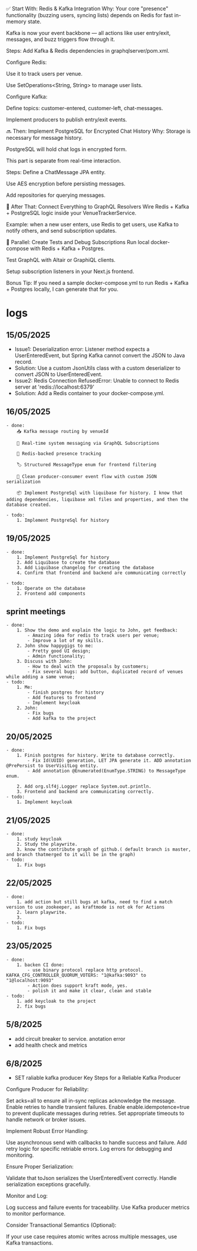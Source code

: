 ✅ Start With: Redis & Kafka Integration
Why:
Your core "presence" functionality (buzzing users, syncing lists) depends on Redis for fast in-memory state.

Kafka is now your event backbone — all actions like user entry/exit, messages, and buzz triggers flow through it.

Steps:
Add Kafka & Redis dependencies in graphqlserver/pom.xml.

Configure Redis:

Use it to track users per venue.

Use SetOperations<String, String> to manage user lists.

Configure Kafka:

Define topics: customer-entered, customer-left, chat-messages.

Implement producers to publish entry/exit events.

🔜 Then: Implement PostgreSQL for Encrypted Chat History
Why:
Storage is necessary for message history.

PostgreSQL will hold chat logs in encrypted form.

This part is separate from real-time interaction.

Steps:
Define a ChatMessage JPA entity.

Use AES encryption before persisting messages.

Add repositories for querying messages.

🔁 After That: Connect Everything to GraphQL Resolvers
Wire Redis + Kafka + PostgreSQL logic inside your VenueTrackerService.

Example: when a new user enters, use Redis to get users, use Kafka to notify others, and send subscription updates.

🧪 Parallel: Create Tests and Debug Subscriptions
Run local docker-compose with Redis + Kafka + Postgres.

Test GraphQL with Altair or GraphiQL clients.

Setup subscription listeners in your Next.js frontend.

Bonus Tip:
If you need a sample docker-compose.yml to run Redis + Kafka + Postgres locally, I can generate that for you.

# logs
## 15/05/2025
  - Issue1: Deserialization error: Listener method expects a UserEnteredEvent, but Spring Kafka cannot convert the JSON to Java record.
  - Solution: Use a custom JsonUtils class with a custom deserializer to convert JSON to UserEnteredEvent. 
  - Issue2: Redis Connection RefusedError: Unable to connect to Redis server at 'redis://localhost:6379'
  - Solution: Add a Redis container to your docker-compose.yml.
## 16/05/2025
    - done: 
        📥 Kafka message routing by venueId

        📣 Real-time system messaging via GraphQL Subscriptions

        🔁 Redis-backed presence tracking

        🏷️ Structured MessageType enum for frontend filtering

        🔄 Clean producer-consumer event flow with custom JSON serialization

        📦 Implement PostgreSql with liquibase for history. I know that adding dependencies, liquibase xml files and properties, and then the database created.

    - todo:
        1. Implement PostgreSql for history  
## 19/05/2025
    - done:
        1. Implement PostgreSql for history
        2. Add Liquibase to create the database
        3. Add Liquibase changelog for creating the database
        4. Confirm that frontend and backend are communicating correctly

    - todo:
        1. Operate on the database
        2. Frontend add components
## sprint meetings
    - done:
        1. Show the demo and explain the logic to John, get feedback:
            - Amazing idea for redis to track users per venue;
            - Improve a lot of my skills.
        2. John show happygigs to me:
            - Pretty good UI design;
            - Admin functionality;
        3. Discuss with John:
            - How to deal with the proposals by customers;
            - Fix several bugs: add button, duplicated record of venues while adding a same venue;
    - todo:
        1. Me: 
            - finish postgres for history
            - Add features to frontend
            - Implement keycloak
        2. John: 
            - Fix bugs
            - Add kafka to the project
## 20/05/2025
    - done:
        1. Finish postgres for history. Write to database correctly.
            - Fix Id(UUID) generation, LET JPA generate it. ADD annotation @PrePersist to UserVisitLog entity.
            - Add annotation @Enumerated(EnumType.STRING) to MessageType enum.
        
        2. Add org.slf4j.Logger replace System.out.println.
        3. Frontend and backend are communicating correctly.
    - todo:
        1. Implement keycloak
## 21/05/2025
    - done:
        1. study keycloak
        2. Study the playwrite. 
        3. know the contribute graph of github.( default branch is master, and branch thatmerged to it will be in the graph)
    - todo:
        1. Fix bugs
## 22/05/2025
    - done:
        1. add action but still bugs at kafka, need to find a match version to use zookeeper, as kraftmode is not ok for Actions
        2. learn playwrite. 
        3. 
    - todo:
        1. Fix bugs
## 23/05/2025
    - done:
        1. backen CI done:
            - use binary protocol replace http protocol. KAFKA_CFG_CONTROLLER_QUORUM_VOTERS: "1@kafka:9093" to "1@localhost:9093"
            - Action does support kraft mode, yes.
            - polish it and make it clear, clean and stable
    - todo:
        1. add keycloak to the project
        2. fix bugs

## 5/8/2025
 - add circuit breaker to service. anotation error
 - add health check and metrics 
## 6/8/2025
 - SET raliable kafka producer
   Key Steps for a Reliable Kafka Producer

Configure Producer for Reliability:

Set acks=all to ensure all in-sync replicas acknowledge the message.
Enable retries to handle transient failures.
Enable enable.idempotence=true to prevent duplicate messages during retries.
Set appropriate timeouts to handle network or broker issues.


Implement Robust Error Handling:

Use asynchronous send with callbacks to handle success and failure.
Add retry logic for specific retriable errors.
Log errors for debugging and monitoring.


Ensure Proper Serialization:

Validate that toJson serializes the UserEnteredEvent correctly.
Handle serialization exceptions gracefully.


Monitor and Log:

Log success and failure events for traceability.
Use Kafka producer metrics to monitor performance.


Consider Transactional Semantics (Optional):

If your use case requires atomic writes across multiple messages, use Kafka transactions.
 